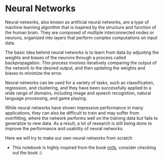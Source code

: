 # Neural Networks

Neural networks, also known as artificial neural networks, are a type of machine learning algorithm that is inspired by the structure and function of the human brain. They are composed of multiple interconnected nodes or neurons, organized into layers that perform complex computations on input data.

The basic idea behind neural networks is to learn from data by adjusting the weights and biases of the neurons through a process called backpropagation. This process involves iteratively comparing the output of the network to the desired output, and then updating the weights and biases to minimize the error.

Neural networks can be used for a variety of tasks, such as classification, regression, and clustering, and they have been successfully applied to a wide range of domains, including image and speech recognition, natural language processing, and game playing.

While neural networks have shown impressive performance in many applications, they can also be difficult to train and may suffer from overfitting, where the network performs well on the training data but fails to generalize to new data. As a result, a lot of research is still being done to improve the performance and usability of neural networks.

Here we will try to make our own neural networks from scratch

* This notebook is highly inspired from the book [nnfs](https://nnfs.io/), consider checking out the book :)
